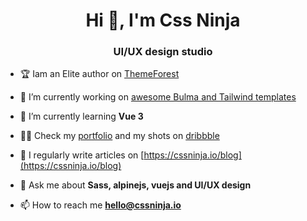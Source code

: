 <h1 align="center">Hi 👋, I'm Css Ninja</h1>
<h3 align="center">UI/UX design studio</h3>

- 🏆 Iam an Elite author on [ThemeForest](https://themeforest.net/user/cssninjastudio/portfolio)

- 🔭 I’m currently working on [awesome Bulma and Tailwind templates](https://cssninja.io/category/all)

- 🌱 I’m currently learning **Vue 3**

- 👨‍💻 Check my [portfolio](https://cssninja.io/portfolio) and my shots on [dribbble](https://dribbble.com/playbook)

- 📝 I regularly write articles on [https://cssninja.io/blog](https://cssninja.io/blog)

- 💬 Ask me about **Sass, alpinejs, vuejs and UI/UX design**

- 📫 How to reach me **hello@cssninja.io**

